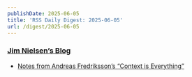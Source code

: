 ```yaml
---
publishDate: 2025-06-05
title: 'RSS Daily Digest: 2025-06-05'
url: /digest/2025-06-05
---
```


### [Jim Nielsen’s Blog](https://blog.jim-nielsen.com/)

  * [Notes from Andreas Fredriksson’s “Context is Everything”](https://blog.jim-nielsen.com/2025/notes-context-is-everything/)
  
